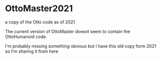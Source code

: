 # OttoMaster2021
a copy of the Otto code as of 2021  

The current version of OttoMaster doesnt seem to contain the OttoHumanoid code.  

I'm probably missing something obvious but I have this old copy form 2021 so I'm sharing it from here
